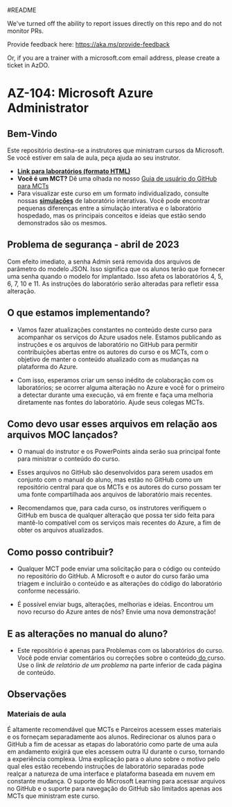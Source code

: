 #README

We've turned off the ability to report issues directly on this repo and do not monitor PRs.

Provide feedback here: https://aka.ms/provide-feedback

Or, if you are a trainer with a microsoft.com email address, please create a ticket in AzDO.

# AZ-104: Microsoft Azure Administrator

## Bem-Vindo

Este repositório destina-se a instrutores que ministram cursos da Microsoft. Se você estiver em sala de aula, peça ajuda ao seu instrutor. 

- **[Link para laboratórios (formato HTML)](https://microsoftlearning.github.io/AZ-104-MicrosoftAzureAdministrator/)**
- **Você é um MCT?** Dê uma olhada no nosso [Guia de usuário do GitHub para MCTs](https://microsoftlearning.github.io/MCT-User-Guide/)
- Para visualizar este curso em um formato individualizado, consulte nossas **[simulações](https://mslabs.cloudguides.com/guides/AZ-104%20Exam%20Guide%20-%20Microsoft%20Azure%20Administrator)** de laboratório interativas. Você pode encontrar pequenas diferenças entre a simulação interativa e o laboratório hospedado, mas os principais conceitos e ideias que estão sendo demonstrados são os mesmos.

## Problema de segurança - abril de 2023

Com efeito imediato, a senha Admin será removida dos arquivos de parâmetro do modelo JSON. Isso significa que os alunos terão que fornecer uma senha quando o modelo for implantado. Isso afeta os laboratórios 4, 5, 6, 7, 10 e 11.  As instruções do laboratório serão alteradas para refletir essa alteração. 

## O que estamos implementando?

- Vamos fazer atualizações constantes no conteúdo deste curso para acompanhar os serviços do Azure usados nele.  Estamos publicando as instruções e os arquivos de laboratório no GitHub para permitir contribuições abertas entre os autores do curso e os MCTs, com o objetivo de manter o conteúdo atualizado com as mudanças na plataforma do Azure.

- Com isso, esperamos criar um senso inédito de colaboração com os laboratórios; se ocorrer alguma alteração no Azure e você for o primeiro a detectar durante uma execução, vá em frente e faça uma melhoria diretamente nas fontes do laboratório.  Ajude seus colegas MCTs.

## Como devo usar esses arquivos em relação aos arquivos MOC lançados?

- O manual do instrutor e os PowerPoints ainda serão sua principal fonte para ministrar o conteúdo do curso.

- Esses arquivos no GitHub são desenvolvidos para serem usados em conjunto com o manual do aluno, mas estão no GitHub como um repositório central para que os MCTs e os autores do curso possam ter uma fonte compartilhada aos arquivos de laboratório mais recentes.

- Recomendamos que, para cada curso, os instrutores verifiquem o GitHub em busca de qualquer alteração que possa ter sido feita para mantê-lo compatível com os serviços mais recentes do Azure, a fim de obter os arquivos atualizados.

## Como posso contribuir?

- Qualquer MCT pode enviar uma solicitação para o código ou conteúdo no repositório do GitHub. A Microsoft e o autor do curso farão uma triagem e incluirão o conteúdo e as alterações do código do laboratório conforme necessário.

- É possível enviar bugs, alterações, melhorias e ideias.  Encontrou um novo recurso do Azure antes de nós?  Envie uma nova demonstração!

## E as alterações no manual do aluno?

- Este repositório é apenas para Problemas com os laboratórios do curso. Você pode enviar comentários ou correções sobre o conteúdo[ do ](https://docs.microsoft.com/learn/certifications/courses/az-104t00)curso. Use o _link de relatório de um problema_ na parte inferior de cada página de conteúdo.

## Observações

### Materiais de aula

É altamente recomendável que MCTs e Parceiros acessem esses materiais e os forneçam separadamente aos alunos.  Redirecionar os alunos para o GitHub a fim de acessar as etapas do laboratório como parte de uma aula em andamento exigirá que eles acessem outra IU durante o curso, tornando a experiência complexa. Uma explicação para o aluno sobre o motivo pelo qual eles estão recebendo instruções de laboratório separadas pode realçar a natureza de uma interface e plataforma baseada em nuvem em constante mudança. O suporte do Microsoft Learning para acessar arquivos no GitHub e o suporte para navegação do GitHub são limitados apenas aos MCTs que ministram este curso.
